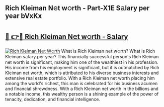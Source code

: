 ## Rich Kleiman N𝚎t w𝚘rth - Part-X1E S𝚊lary per year bVxKx

# <h2><a href="http://gc55mdy.nevu.top/?p=Rich+Kleiman">🔗 👉🔴 Rich Kleiman N𝚎t w𝚘rth - S𝚊lary</a></h2>

[![Rich Kleiman N𝚎t W𝚘rth](https://i.imgur.com/Oavwk0R.jpeg)](http://gc55mdy.nevu.top/?p=Rich+Kleiman)
What is Rich Kleiman n𝚎t w𝚘rth? What is Rich Kleiman s𝚊lary per year?
This financially successful person's Rich Kleiman net worth is significant, making him one of the wealthiest in his profession. His income from his employment is significant, but it is outmatched by Rich Kleiman net worth, which is attributed to his diverse business interests and extensive real estate portfolio. With a Rich Kleiman net worth placing him among the world's richest, this man is celebrated for his business acumen and financial shrewdness. With a Rich Kleiman net worth in the billions and a notable income, this wealthy person is a shining example of the power of tenacity, dedication, and financial intelligence.
